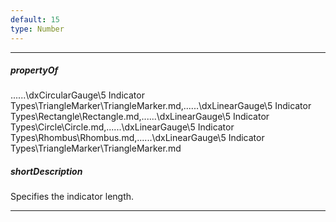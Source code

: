 ```yaml
---
default: 15
type: Number
---
```

---
##### propertyOf
..\..\..\dxCircularGauge\5 Indicator Types\TriangleMarker\TriangleMarker.md,..\..\..\dxLinearGauge\5 Indicator Types\Rectangle\Rectangle.md,..\..\..\dxLinearGauge\5 Indicator Types\Circle\Circle.md,..\..\..\dxLinearGauge\5 Indicator Types\Rhombus\Rhombus.md,..\..\..\dxLinearGauge\5 Indicator Types\TriangleMarker\TriangleMarker.md

##### shortDescription
Specifies the indicator length.

---
